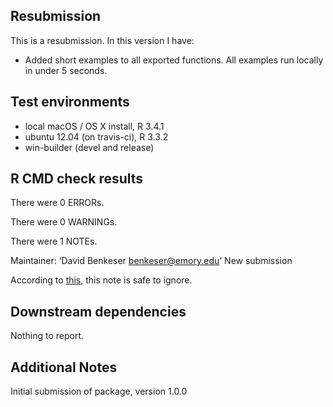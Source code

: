 ## Resubmission 
This is a resubmission. In this version I have:
* Added short examples to all exported functions. All examples run locally in under 5 seconds. 


## Test environments
* local macOS / OS X install, R 3.4.1
* ubuntu 12.04 (on travis-ci), R 3.3.2
* win-builder (devel and release)

## R CMD check results
There were 0 ERRORs.

There were 0 WARNINGs.

There were 1 NOTEs.

Maintainer: ‘David Benkeser <benkeser@emory.edu>’
New submission

According to [this](https://mailman.stat.ethz.ch/pipermail/r-devel/2014-March/068497.html), this note is safe to ignore. 

## Downstream dependencies
Nothing to report.

## Additional Notes
Initial submission of package, version 1.0.0